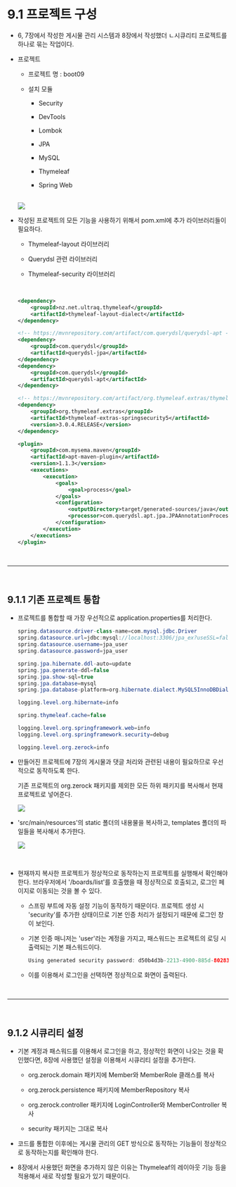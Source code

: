 # 9.1 프로젝트 구성

  - 6, 7장에서 작성한 게시물 관리 시스템과 8장에서 작성했더 ㄴ시큐리티 프로젝트를 하나로 묶는 작업이다.

  - 프로젝트 

    - 프로젝트 명 : boot09

    - 설치 모듈
        
      - Security
      
      - DevTools

      - Lombok

      - JPA

      - MySQL

      - Thymeleaf

      - Spring Web

    <br />

     <img src="https://user-images.githubusercontent.com/22147400/188074286-d128b5db-a67f-440f-be73-e7e6d203f710.png">

    <br />

  - 작성된 프로젝트의 모든 기능을 사용하기 위해서 pom.xml에 추가 라이브러리들이 필요하다.

    - Thymeleaf-layout 라이브러리

    - Querydsl 관련 라이브러리

    - Thymeleaf-security 라이브러리

    <br />

    ```XML
    <dependency>
        <groupId>nz.net.ultraq.thymeleaf</groupId>
        <artifactId>thymeleaf-layout-dialect</artifactId>
    </dependency>

    <!-- https://mvnrepository.com/artifact/com.querydsl/querydsl-apt -->
    <dependency>
        <groupId>com.querydsl</groupId>
        <artifactId>querydsl-jpa</artifactId>
    </dependency>
    <dependency>
        <groupId>com.querydsl</groupId>
        <artifactId>querydsl-apt</artifactId>
    </dependency>

    <!-- https://mvnrepository.com/artifact/org.thymeleaf.extras/thymeleaf-extras-springsecurity5 -->
    <dependency>
        <groupId>org.thymeleaf.extras</groupId>
        <artifactId>thymeleaf-extras-springsecurity5</artifactId>
        <version>3.0.4.RELEASE</version>
    </dependency>

    <plugin>
        <groupId>com.mysema.maven</groupId>
        <artifactId>apt-maven-plugin</artifactId>
        <version>1.1.3</version>
        <executions>
            <execution>
                <goals>
                    <goal>process</goal>
                </goals>
                <configuration>
                    <outputDirectory>target/generated-sources/java</outputDirectory>
                    <processor>com.querydsl.apt.jpa.JPAAnnotationProcessor</processor>
                </configuration>
            </execution>
        </executions>
    </plugin>
    ```
    
<br />
<hr />
<br />

## 9.1.1 기존 프로젝트 통합

  - 프로젝트를 통합할 때 가장 우선적으로 application.properties를 처리한다.

    ```Java
    spring.datasource.driver-class-name=com.mysql.jdbc.Driver
    spring.datasource.url=jdbc:mysql://localhost:3306/jpa_ex?useSSL=false&serverTimezone=Asia/Seoul
    spring.datasource.username=jpa_user
    spring.datasource.password=jpa_user

    spring.jpa.hibernate.ddl-auto=update
    spring.jpa.generate-ddl=false
    spring.jpa.show-sql=true
    spring.jpa.database=mysql
    spring.jpa.database-platform=org.hibernate.dialect.MySQL5InnoDBDialect

    logging.level.org.hibernate=info

    spring.thymeleaf.cache=false

    logging.level.org.springframework.web=info
    logging.level.org.springframework.security=debug

    logging.level.org.zerock=info
    ```

  - 만들어진 프로젝트에 7장의 게시물과 댓글 처리와 관련된 내용이 필요하므로 우선적으로 동작하도록 한다.

    기존 프로젝트의 org.zerock 패키지를 제외한 모든 하위 패키지를 복사해서 현재 프로젝트로 넣어준다.

    <img src="https://user-images.githubusercontent.com/22147400/188084811-3d739feb-5b34-4506-807b-5a3fa27b48be.png">

    <br />

  - 'src/main/resources'의 static 폴더의 내용물을 복사하고, templates 폴더의 파일들을 복사해서 추가한다.

    <img src="https://user-images.githubusercontent.com/22147400/188085302-dc6ae07f-84ae-435b-b23b-e319c35cfd30.png">

<br />

  - 현재까지 복사한 프로젝트가 정상적으로 동작하는지 프로젝트를 실행해서 확인해야 한다. 브라우저에서 '/boards/list'를 호출했을 때 정상적으로 호출되고, 로그인 페이지로 이동되는 것을 볼 수 있다.

    - 스프링 부트에 자동 설정 기능이 동작하기 때문이다. 프로젝트 생성 시 'security'를 추가한 상태이므로 기본 인증 처리가 설정되기 때문에 로그인 창이 보인다.

    - 기본 인증 매니저는 'user'라는 계정을 가지고, 패스워드는 프로젝트의 로딩 시 출력되는 기본 패스워드이다.

        ```Java
        Using generated security password: d50b4d3b-2213-4900-885d-80283be67db8
        ```

     - 이를 이용해서 로그인을 선택하면 정상적으로 화면이 출력된다.

<br />
<hr />
<br />

## 9.1.2 시큐리티 설정

  - 기본 계정과 패스워드를 이용해서 로그인을 하고, 정상적인 화면이 나오는 것을 확인했다면, 8장에 사용했던 설정을 이용해서 시큐리티 설정을 추가한다.

    - org.zerock.domain 패키지에 Member와 MemberRole 클래스를 복사 

    - org.zerock.persistence 패키지에 MemberRepository 복사

    - org.zerock.controller 패키지에 LoginController와 MemberController 복사

    - security 패키지는 그대로 복사

  - 코드를 통합한 이후에는 게시물 관리의 GET 방식으로 동작하는 기능들이 정상적으로 동작하는지를 확인해야 한다.

  - 8장에서 사용했던 화면을 추가하지 않은 이유는 Thymeleaf의 레이아웃 기능 등을 적용해서 새로 작성할 필요가 있기 때문이다.